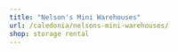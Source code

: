 ```yaml
---
title: "Nelson's Mini Warehouses"
url: /caledonia/nelsons-mini-warehouses/
shop: storage rental
---
```

